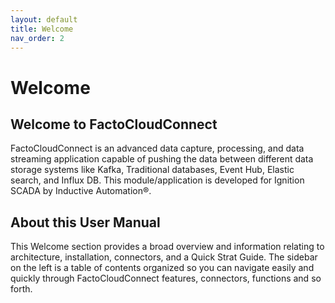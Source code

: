```yaml
---
layout: default
title: Welcome
nav_order: 2
---
```

# Welcome

## Welcome to FactoCloudConnect
FactoCloudConnect is an advanced data capture, processing, and data streaming application capable of pushing the data between different data storage systems like Kafka, Traditional databases, Event Hub, Elastic search, and Influx DB. This module/application is developed for Ignition SCADA by Inductive Automation®. 

## About this User Manual
This Welcome section provides a broad overview and information relating to architecture, installation, connectors, and a Quick Strat Guide. The sidebar on the left is a table of contents organized so you can navigate easily and quickly through FactoCloudConnect features, connectors, functions and so forth.
